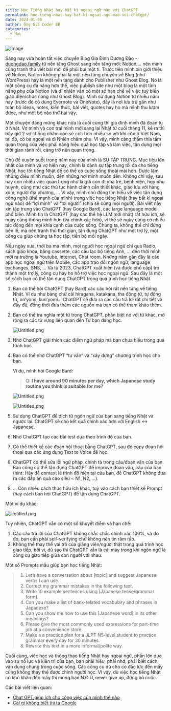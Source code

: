 ```yaml
---
title: Học Tiếng Nhật hay bất kì ngoại ngữ nào với ChatGPT
permalink: hoc-tieng-nhat-hay-bat-ki-ngoai-ngu-nao-voi-chatgpt/
date: 2024-01-08
author: Ông Già Coder EB
categories:
  - Học
---
```


![image](/images/b16a78cc-c546-4df9-a3f3-3ef48904f8cd/photo-1508504509543-5ca56440e013.jpg)

Sáng nay vừa hoàn tất việc chuyển Blog Gia Đình Dương Đào - [duongdao.family](http://duongdao.family/) từ nền tảng Ghost sang nền tảng mới: Notion,… nên mình cũng tranh thủ viết bài mới để phủi bụi một tí. Trước tiên mình xin giới thiệu về Notion, Notion không phải là một nền tảng chuyên về Blog (như WordPress) hay là một nền tảng dành cho Publisher như Ghost Blog. Nó là một công cụ đa năng hơn thế, việc publish site như một blog là một tính năng phụ của Notion (và dĩ nhiên vẫn có một số hạn chế về việc tuỳ biến giao diện/chức năng như Ghost Blog). Mình sử dụng Notion từ nhiều năm nay (trước đó có dùng Evernote và OneNote), đây là nơi lưu trữ gần như toàn bộ ideas, notes, kiến thức, bài viết, quotes hay ho mà mình thu lượm được, như một bộ não thứ hai vậy.

Một chuyện đáng mừng khác nữa là cuối cùng thì gia đình mình đã đoàn tụ ở Nhật. Vợ mình và con trai mình mới sang lại Nhật từ cuối tháng 11, kể ra thì bây giờ 2 vợ chồng chăm con sẽ cực hơn nhiều so với khi còn ở Việt Nam, tại đó, có bà ngoại và dì Nhiên chăm phụ. Vì vậy, mình càng thấm thía tầm quan trọng của việc phải nâng hiệu quả học tập và làm việc, tận dụng mọi thời gian rảnh rỗi, càng trở nên quan trọng.

Chủ đề xuyên suốt trong năm nay của mình là SỰ TẬP TRUNG. Mục tiêu lớn nhất của mình và vợ hiện nay, chính là dành sự tập trung tối đa cho tiếng Nhật, học tốt tiếng Nhật để có thể có cuộc sống thoải mái hơn. Được làm những điều mình muốn, đến những nơi mình muốn đến. Không chỉ vậy, sau này còn nhiều việc quan trọng như là gửi con đi nhà trẻ, bệnh viện, họp phụ huynh, cũng như các thủ tục hành chính cần thiết khác, giao lưu với hàng xóm, người địa phương, … Vì vậy, mình chủ động tìm hiểu về việc tận dụng công nghệ (thế mạnh của mình) trong việc học tiếng Nhật (hay bất kì ngoại ngữ nào) để “lợi mình” và “lợi người” (chia sẻ cùng mọi người). Bài viết này xin tập trung vào ChatGPT (hay Google Bard), các large language model phổ biến. Mình tin là ChatGPT (hay các thế hệ LLM mới nhất) rất hữu ích, sẽ ngày càng thông minh hơn (và chính xác hơn), vì thế sẽ ngày càng có nhiều tác động đến mọi khía cạnh của cuộc sống. Chúng ta, không thể chỉ đứng bên lề, mà nên tranh thủ thời gian, tận dụng ChatGPT như một trợ lý, một công cụ giúp chúng ta học tập, tiến bộ mỗi ngày.

Nếu ngày xưa, thời ba má mình, mọi người học ngoại ngữ chỉ qua Radio, sách giáo khoa, băng cassette, các câu lạc bộ tiếng Anh, … đến thời mình mới ra trường là Youtube, Internet, Chat room. Những năm gần đây là các app học ngoại ngữ trên Mobile, các app trao đổi ngôn ngữ, language exchanges, SNS, … Và từ 2023, ChatGPT xuất hiện (và được phổ cập) trở thành một trợ lý, công cụ hay ho hỗ trợ việc học ngoại ngữ. Sau đây là một số cách bạn có thể tận dụng ChatGPT trong quá trình học tiếng Nhật.

1. Bạn có thể hỏi ChatGPT (hay Bard) các câu hỏi rất nền tảng về tiếng Nhật. Ví dụ như bảng chữ cái hiragana, katakana, tha động từ, tự động từ, on’yomi, kun’yomi... ChatGPT sẽ đưa ra các câu trả lời rất chi tiết và đầy đủ, đồng thời đưa thêm các nguồn mà bạn có thể tham khảo thêm.
2. Bạn có thể tra nghĩa một từ trong ChatGPT, phân biệt nó với từ khác, mở rộng ra các từ vựng liên quan đến Từ bạn đang học.

   ![Untitled.png](/images/b16a78cc-c546-4df9-a3f3-3ef48904f8cd/Untitled.png)

3. Nhờ ChatGPT giải thích các điểm ngữ pháp mà bạn chưa hiểu trong quá trình học.
4. Bạn có thể nhờ ChatGPT “tư vấn” và “xây dựng” chương trình học cho bạn.

   Ví dụ, mình hỏi Google Bard:

   > Q: **I have around 90 minutes per day, which Japanese study routine you think is suitable for me?**

   ![Untitled.png](/images/b16a78cc-c546-4df9-a3f3-3ef48904f8cd/Untitled_1.png)

   ![Untitled.png](/images/b16a78cc-c546-4df9-a3f3-3ef48904f8cd/Untitled_2.png)

5. Sử dụng ChatGPT để dịch từ ngôn ngữ của bạn sang tiếng Nhật và ngược lại. ChatGPT sẽ cho kết quả chính xác hơn với English ↔ Japanese.
6. Nhờ ChatGPT tạo các bài test dựa theo trình độ của bạn.
7. Có thể thiết kế các đoạn hội thoại bằng ChatGPT, sau đó copy đoạn hội thoại qua các ứng dụng Text to Voice để học.
8. ChatGPT có thể sửa lỗi ngữ pháp, chính tả trong câu/đoạn văn của bạn. Bạn cũng có thể tận dụng ChatGPT để improve đoạn văn, câu của bạn (hint: Hãy để context là trình độ hiện tại của bạn, để ChatGPT không đưa ra các đáp án quá cao siêu ~ N1, N2, …).
9. … Còn nhiều cách thức hữu ích khác, tuỳ vào cách bạn thiết kế Prompt (hay cách bạn hỏi ChatGPT) để tận dụng ChatGPT.

Một ví dụ khác:

![Untitled.png](/images/b16a78cc-c546-4df9-a3f3-3ef48904f8cd/Untitled_3.png)

Tuy nhiên, ChatGPT vẫn có một số khuyết điểm và hạn chế:

1. Các câu trả lời của ChatGPT không chắc chắc chính xác 100%, và do đó, bạn cần phải self-verifying chứ không nên tin răm rắp.
2. Không thể thay thế vai trò của giảng viên/người thật trong quá trình học giao tiếp, bởi vì, dù sao thì ChatGPT vẫn là cái máy trong khi ngôn ngữ là công cụ giao tiếp giữa con người với nhau.

Một số Prompts mẫu giúp bạn học tiếng Nhật:

> 1. Let’s have a conversation about [topic] and suggest Japanese verbs I can use.
> 2. Correct my grammar mistakes in the following text.
> 3. Write 10 example sentences using [Japanese tense/grammar form].
> 4. Can you make a list of bank-related vocabulary and phrases in Japanese?
> 5. Can you show me how to use this [Japanese word] in its other meanings?
> 6. Please give the most commonly used expressions for part-time job at a convenience store.
> 7. Make a a practice plan for a JLPT N5-level student to practice grammar every day for 30 minutes.
> 8. Rewrite this text in a more informal/polite way.

Cuối cùng, việc học và thông thạo tiếng Nhật hay ngoại ngữ, phần lớn dựa vào sự nỗ lực và kiên trì của bạn, bạn phải hiểu, phải nhớ, phải biết cách vận dụng chúng trong cuộc sống. Các công cụ dù cho có đắc lực đến mấy cũng không thay thế được chính người học. Vì vậy, dù việc học tiếng Nhật có khó khăn đến mấy thì mong bạn N.G.U, never give up, đừng bỏ cuộc.

Các bài viết liên quan:

- [Chat GPT giúp ích cho công việc của mình thế nào](https://chat-gpt-giup-ich-cho-cong-viec-cua-minh-the-nao/)
- [Cái gì không biết thì ta Google](https://duongdao.family/cai-gi-khong-biet-thi-ta-google/)
